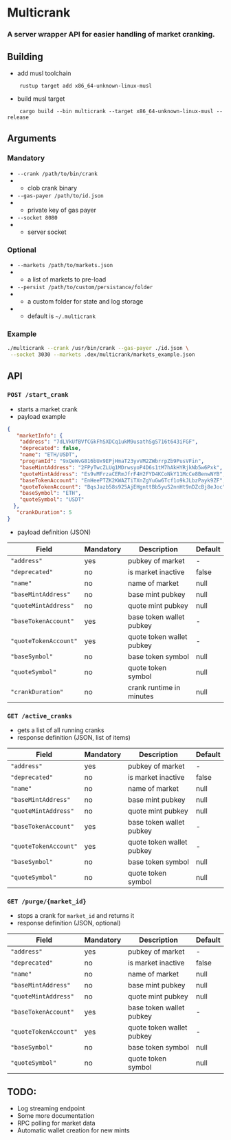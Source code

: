 # Multicrank
### A server wrapper API for easier handling of market cranking.

## Building
* add musl toolchain
```
    rustup target add x86_64-unknown-linux-musl
```
* build musl target
```
    cargo build --bin multicrank --target x86_64-unknown-linux-musl --release
```

## Arguments
### Mandatory
* `--crank /path/to/bin/crank`
* - clob crank binary
* `--gas-payer /path/to/id.json`
* - private key of gas payer
* `--socket 8080` 
* - server socket
### Optional
* `--markets /path/to/markets.json`
* - a list of markets to pre-load
* `--persist /path/to/custom/persistance/folder`
* - a custom folder for state and log storage
* - default is `~/.multicrank`
### Example
```bash
./multicrank --crank /usr/bin/crank --gas-payer ./id.json \
 --socket 3030 --markets .dex/multicrank/markets_example.json
```


## API
### `POST /start_crank`
* starts a market crank
* payload example 
```json
{
   "marketInfo": {
    "address": "7dLVkUfBVfCGkFhSXDCq1ukM9usathSgS716t643iFGF",
    "deprecated": false,
    "name": "ETH/USDT",
    "programId": "9xQeWvG816bUx9EPjHmaT23yvVM2ZWbrrpZb9PusVFin",
    "baseMintAddress": "2FPyTwcZLUg1MDrwsyoP4D6s1tM7hAkHYRjkNb5w6Pxk",
    "quoteMintAddress": "Es9vMFrzaCERmJfrF4H2FYD4KCoNkY11McCe8BenwNYB",
    "baseTokenAccount": "EnHeePTZK2KWAZTiTXnZgYuGw6Tcf1o9kJLbzPayk9ZF",
    "quoteTokenAccount": "BqsJazb58s925AjEHgnttBb5yuS2nnHt9nDZcBj8eJoc",
    "baseSymbol": "ETH",
    "quoteSymbol": "USDT"
  },
   "crankDuration": 5
}
```
* payload definition (JSON)

| Field                 | Mandatory | Description               | Default |
| --------------------- | --------- | ------------------------- | ------- |
| `"address"`           | yes       | pubkey of market          | -       |
| `"deprecated"`        | no        | is market inactive        | false   |
| `"name"`              | no        | name of market            | null    |
| `"baseMintAddress"`   | no        | base mint pubkey          | null    |
| `"quoteMintAddress"`  | no        | quote mint pubkey         | null    |
| `"baseTokenAccount"`  | yes       | base token wallet pubkey  | -       |
| `"quoteTokenAccount"` | yes       | quote token wallet pubkey | -       |
| `"baseSymbol"`        | no        | base token symbol         | null    |
| `"quoteSymbol"`       | no        | quote token symbol        | null    |
| `"crankDuration"`     | no        | crank runtime in minutes  | null    |

### `GET /active_cranks`
* gets a list of all running cranks
* response definition (JSON, list of items)

| Field                 | Mandatory | Description               | Default |
| --------------------- | --------- | ------------------------- | ------- |
| `"address"`           | yes       | pubkey of market          | -       |
| `"deprecated"`        | no        | is market inactive        | false   |
| `"name"`              | no        | name of market            | null    |
| `"baseMintAddress"`   | no        | base mint pubkey          | null    |
| `"quoteMintAddress"`  | no        | quote mint pubkey         | null    |
| `"baseTokenAccount"`  | yes       | base token wallet pubkey  | -       |
| `"quoteTokenAccount"` | yes       | quote token wallet pubkey | -       |
| `"baseSymbol"`        | no        | base token symbol         | null    |
| `"quoteSymbol"`       | no        | quote token symbol        | null    |

### `GET /purge/{market_id}`
* stops a crank for `market_id` and returns it
* response definition (JSON, optional)

| Field                 | Mandatory | Description               | Default |
| --------------------- | --------- | ------------------------- | ------- |
| `"address"`           | yes       | pubkey of market          | -       |
| `"deprecated"`        | no        | is market inactive        | false   |
| `"name"`              | no        | name of market            | null    |
| `"baseMintAddress"`   | no        | base mint pubkey          | null    |
| `"quoteMintAddress"`  | no        | quote mint pubkey         | null    |
| `"baseTokenAccount"`  | yes       | base token wallet pubkey  | -       |
| `"quoteTokenAccount"` | yes       | quote token wallet pubkey | -       |
| `"baseSymbol"`        | no        | base token symbol         | null    |
| `"quoteSymbol"`       | no        | quote token symbol        | null    |

## TODO:
* Log streaming endpoint
* Some more documentation
* RPC polling for market data
* Automatic wallet creation for new mints
